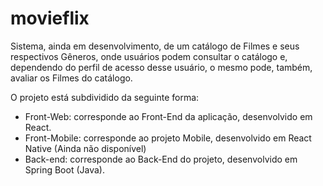 # movieflix

Sistema, ainda em desenvolvimento, de um catálogo de Filmes e seus respectivos Gêneros, onde usuários podem consultar o catálogo e, dependendo do perfil de acesso desse usuário, o mesmo pode, também, avaliar os Filmes do catálogo.

O projeto está subdividido da seguinte forma:

- Front-Web: corresponde ao Front-End da aplicação, desenvolvido em React.
- Front-Mobile: corresponde ao projeto Mobile, desenvolvido em React Native (Ainda não disponível)
- Back-end: corresponde ao Back-End do projeto, desenvolvido em Spring Boot (Java).
